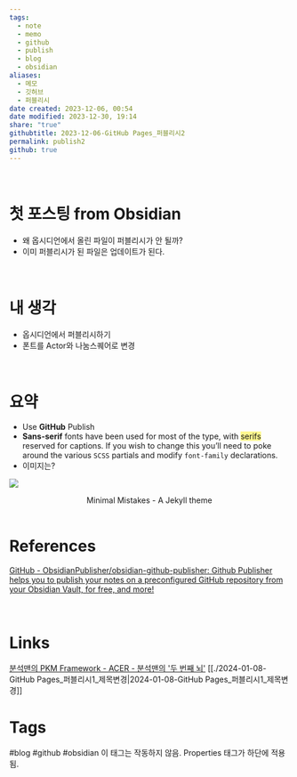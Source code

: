 ```yaml
---
tags:
  - note
  - memo
  - github
  - publish
  - blog
  - obsidian
aliases:
  - 메모
  - 깃허브
  - 퍼블리시
date created: 2023-12-06, 00:54
date modified: 2023-12-30, 19:14
share: "true"
githubtitle: 2023-12-06-GitHub Pages_퍼블리시2
permalink: publish2
github: true
---
```




<br>

# 첫 포스팅 from Obsidian
- 왜 옵시디언에서 올린 파일이 퍼블리시가 안 될까?
- 이미 퍼블리시가 된 파일은 업데이트가 된다.
<br>

# 내 생각
- 옵시디언에서 퍼블리시하기
- 폰트를 Actor와 나눔스퀘어로 변경

<br>

# 요약
- Use **GitHub** Publish
- **Sans-serif** fonts have been used for most of the type, with <span style="background:#fff88f">serifs</span> reserved for captions. If you wish to change this you’ll need to poke around the various `SCSS` partials and modify `font-family` declarations.
- 이미지는?

![](https://i.imgur.com/jrAN6Mn.png)
<center>Minimal Mistakes - A Jekyll theme</center>

<br>

# References
[GitHub - ObsidianPublisher/obsidian-github-publisher: Github Publisher helps you to publish your notes on a preconfigured GitHub repository from your Obsidian Vault, for free, and more!](https://github.com/ObsidianPublisher/obsidian-github-publisher)

<br>

# Links
[분석맨의 PKM Framework - ACER - 분석맨의 '두 번째 뇌'](https://secondbrain.analysisman.com/Atlas/1_WRITE/1_Publish/%EB%B6%84%EC%84%9D%EB%A7%A8%EC%9D%98+PKM+Framework+-+ACER)
[[./2024-01-08-GitHub Pages_퍼블리시1_제목변경|2024-01-08-GitHub Pages_퍼블리시1_제목변경]]
<br>

# Tags
#blog #github #obsidian 
이 태그는 작동하지 않음. Properties 태그가 하단에 적용됨.
<br>

